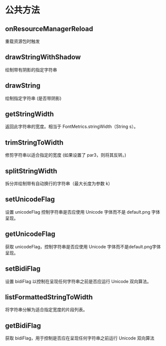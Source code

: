 # 公共方法

## onResourceManagerReload

重载资源包时触发


## drawStringWithShadow

绘制带有阴影的指定字符串


## drawString

绘制指定字符串 (是否带阴影)


## getStringWidth

返回此字符串的宽度。相当于 FontMetrics.stringWidth（String s）。


## trimStringToWidth

修剪字符串以适合指定的宽度 (如果设置了 par3，则将其反转。)


## splitStringWidth

拆分并绘制带有自动换行的字符串（最大长度为参数 k）


## setUnicodeFlag

设置 unicodeFlag 控制字符串是否应使用 Unicode 字体而不是 default.png 字体呈现。


## getUnicodeFlag

获取 unicodeFlag，控制字符串是否应使用 Unicode 字体而不是default.png字体呈现。


## setBidiFlag

设置 bidiFlag 以控制在呈现任何字符串之前是否应运行 Unicode 双向算法。


## listFormattedStringToWidth

将字符串分解为适合指定宽度的片段列表。


## getBidiFlag

获取 bidiFlag，用于控制是否应在呈现任何字符串之前运行 Unicode 双向算法